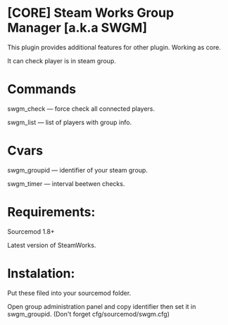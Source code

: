 # [CORE] Steam Works Group Manager [a.k.a SWGM]

This plugin provides additional features for other plugin. Working as core.

It can check player is in steam group.

# Commands
swgm_check — force check all connected players.

swgm_list — list of players with group info.

# Cvars
swgm_groupid — identifier of your steam group.

swgm_timer — interval beetwen checks.

# Requirements:
Sourcemod 1.8+

Latest version of SteamWorks.

# Instalation:
Put these filed into your sourcemod folder.

Open group administration panel and copy identifier then set it in swgm_groupid. (Don't forget cfg/sourcemod/swgm.cfg)
